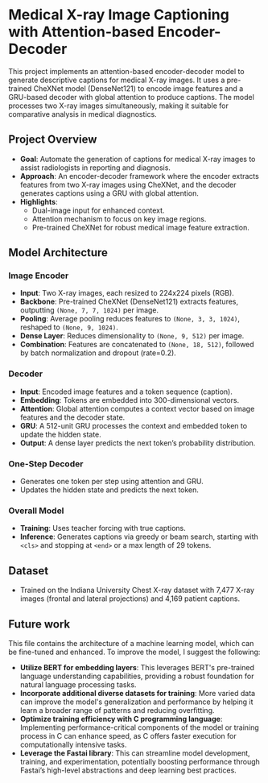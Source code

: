# Medical X-ray Image Captioning with Attention-based Encoder-Decoder

This project implements an attention-based encoder-decoder model to generate descriptive captions for medical X-ray images. It uses a pre-trained CheXNet model (DenseNet121) to encode image features and a GRU-based decoder with global attention to produce captions. The model processes two X-ray images simultaneously, making it suitable for comparative analysis in medical diagnostics.

## Project Overview

- **Goal**: Automate the generation of captions for medical X-ray images to assist radiologists in reporting and diagnosis.
- **Approach**: An encoder-decoder framework where the encoder extracts features from two X-ray images using CheXNet, and the decoder generates captions using a GRU with global attention.
- **Highlights**:
  - Dual-image input for enhanced context.
  - Attention mechanism to focus on key image regions.
  - Pre-trained CheXNet for robust medical image feature extraction.

## Model Architecture

### Image Encoder
- **Input**: Two X-ray images, each resized to 224x224 pixels (RGB).
- **Backbone**: Pre-trained CheXNet (DenseNet121) extracts features, outputting `(None, 7, 7, 1024)` per image.
- **Pooling**: Average pooling reduces features to `(None, 3, 3, 1024)`, reshaped to `(None, 9, 1024)`.
- **Dense Layer**: Reduces dimensionality to `(None, 9, 512)` per image.
- **Combination**: Features are concatenated to `(None, 18, 512)`, followed by batch normalization and dropout (rate=0.2).

### Decoder
- **Input**: Encoded image features and a token sequence (caption).
- **Embedding**: Tokens are embedded into 300-dimensional vectors.
- **Attention**: Global attention computes a context vector based on image features and the decoder state.
- **GRU**: A 512-unit GRU processes the context and embedded token to update the hidden state.
- **Output**: A dense layer predicts the next token’s probability distribution.

### One-Step Decoder
- Generates one token per step using attention and GRU.
- Updates the hidden state and predicts the next token.

### Overall Model
- **Training**: Uses teacher forcing with true captions.
- **Inference**: Generates captions via greedy or beam search, starting with `<cls>` and stopping at `<end>` or a max length of 29 tokens.

## Dataset
- Trained on the Indiana University Chest X-ray dataset with 7,477 X-ray images (frontal and lateral projections) and  4,169 patient captions.


## Future work
This file contains the architecture of a machine learning model, which can be fine-tuned and enhanced. To improve the model, I suggest the following:

- **Utilize BERT for embedding layers**: This leverages BERT's pre-trained language understanding capabilities, providing a robust foundation for natural language processing tasks.
- **Incorporate additional diverse datasets for training**: More varied data can improve the model's generalization and performance by helping it learn a broader range of patterns and reducing overfitting.
- **Optimize training efficiency with C programming language**: Implementing performance-critical components of the model or training process in C can enhance speed, as C offers faster execution for computationally intensive tasks.
- **Leverage the Fastai library**: This can streamline model development, training, and experimentation, potentially boosting performance through Fastai’s high-level abstractions and deep learning best practices.
